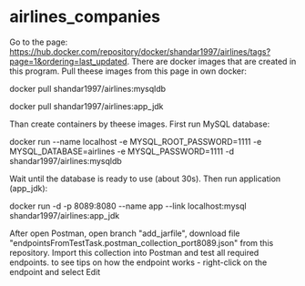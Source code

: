 # airlines_companies

Go to the page: https://hub.docker.com/repository/docker/shandar1997/airlines/tags?page=1&ordering=last_updated. There are docker images that are created in this program.
Pull theese images from this page in own docker:

  docker pull shandar1997/airlines:mysqldb
  
  docker pull shandar1997/airlines:app_jdk

Than create containers by theese images. First run MySQL database:

  docker run --name localhost -e MYSQL_ROOT_PASSWORD=1111 -e MYSQL_DATABASE=airlines -e MYSQL_PASSWORD=1111 -d shandar1997/airlines:mysqldb
  
Wait until the database is ready to use (about 30s). Then run application (app_jdk):

  docker run -d -p 8089:8080 --name app --link localhost:mysql  shandar1997/airlines:app_jdk

After open Postman, open branch "add_jarfile", download file "endpointsFromTestTask.postman_collection_port8089.json" from this repository. Import this collection into Postman and test all required endpoints.
to see tips on how the endpoint works - right-click on the endpoint and select Edit
